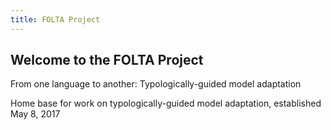 ```yaml
---
title: FOLTA Project
---
```


## Welcome to the FOLTA Project

From one language to another: Typologically-guided model adaptation

Home base for work on typologically-guided model adaptation, established May 8, 2017

<script src="https://bibbase.org/show?bib=https://K-Phillips.github.io/palmer.bib&jsonp=1"></script>
